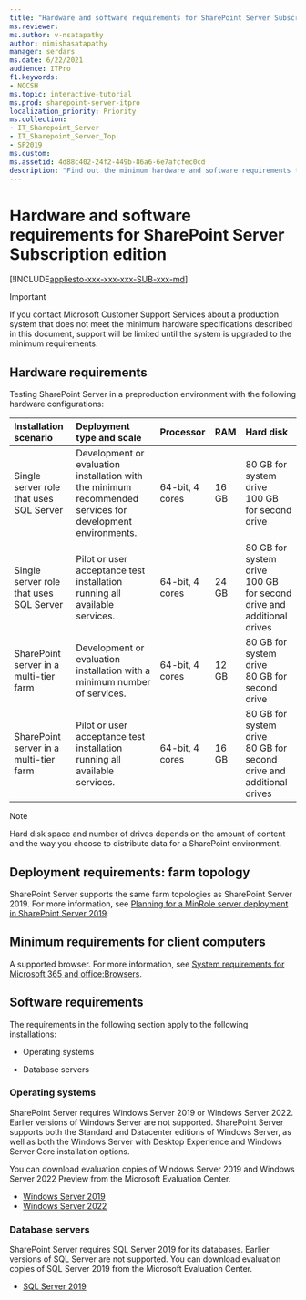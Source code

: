 ```yaml
---
title: "Hardware and software requirements for SharePoint Server Subscription edition"
ms.reviewer: 
ms.author: v-nsatapathy
author: nimishasatapathy
manager: serdars
ms.date: 6/22/2021
audience: ITPro
f1.keywords:
- NOCSH
ms.topic: interactive-tutorial
ms.prod: sharepoint-server-itpro
localization_priority: Priority
ms.collection:
- IT_Sharepoint_Server
- IT_Sharepoint_Server_Top
- SP2019
ms.custom: 
ms.assetid: 4d88c402-24f2-449b-86a6-6e7afcfec0cd
description: "Find out the minimum hardware and software requirements that you need for installing and running SharePoint Server Subscription edition."
---
```


# Hardware and software requirements for SharePoint Server Subscription edition

[!INCLUDE[appliesto-xxx-xxx-xxx-SUB-xxx-md](../includes/appliesto-xxx-xxx-xxx-SUB-xxx-md.md)]

  
> [!IMPORTANT]
> If you contact Microsoft Customer Support Services about a production system that does not meet the minimum hardware specifications described in this document, support will be limited until the system is upgraded to the minimum requirements. 
  
    
## Hardware requirements

Testing SharePoint Server in a preproduction environment with the following hardware configurations:

|**Installation scenario**|**Deployment type and scale**|**Processor**|**RAM**|**Hard disk**|
|:-----|:-----|:-----|:-----|:-----|
|Single server role that uses SQL Server  <br/> |Development or evaluation installation with the minimum recommended services for development environments.  <br/> |64-bit, 4 cores <br/> |16 GB  <br/> |80 GB for system drive  <br/> 100 GB for second drive  <br/> |
|Single server role that uses SQL Server  <br/> |Pilot or user acceptance test installation running all available services.  <br/> |64-bit, 4 cores <br/> |24 GB   <br/> |80 GB for system drive  <br/> 100 GB for second drive and additional drives  <br/> |
|SharePoint server in a multi-tier farm  <br/> |Development or evaluation installation with a minimum number of services.  <br/> |64-bit, 4 cores <br/> |12 GB  <br/> |80 GB for system drive  <br/> 80 GB for second drive  <br/> |
|SharePoint server in a multi-tier farm  <br/> |Pilot or user acceptance test installation running all available services.  <br/> |64-bit, 4 cores  <br/> |16 GB    <br/> |80 GB for system drive  <br/> 80 GB for second drive and additional drives  <br/> 

> [!NOTE]
> Hard disk space and number of drives depends on the amount of content and the way you choose to distribute data for a SharePoint environment.

   
## Deployment requirements: farm topology
<a name="hwforwebserver"> </a>

SharePoint Server supports the same farm topologies as SharePoint Server 2019. For more information, see [Planning for a MinRole server deployment in SharePoint Server 2019](planning-for-a-minrole-server-deployment-in-sharepoint-server.md).

## Minimum requirements for client computers

A supported browser. For more information, see [System requirements for Microsoft 365 and office:Browsers](https://www.microsoft.com/microsoft-365/microsoft-365-and-office-resources?rtc=1#coreui-heading-uyetipy).
    
  
## Software requirements
<a name="section4"> </a>

The requirements in the following section apply to the following installations:
  
- Operating systems
    
- Database servers

### Operating systems

SharePoint Server requires Windows Server 2019 or Windows Server 2022. Earlier versions of Windows Server are not supported. SharePoint Server supports both the Standard and Datacenter editions of Windows Server, as well as both the Windows Server with Desktop Experience and Windows Server Core installation options.

You can download evaluation copies of Windows Server 2019 and Windows Server 2022 Preview from the Microsoft Evaluation Center.
- [Windows Server 2019](https://www.microsoft.com/en-in/evalcenter/evaluate-windows-server-2019)
- [Windows Server 2022](https://www.microsoft.com/en-in/evalcenter/evaluate-windows-server-2022-preview)

### Database servers

SharePoint Server requires SQL Server 2019 for its databases. Earlier versions of SQL Server are not supported.
You can download evaluation copies of SQL Server 2019 from the Microsoft Evaluation Center.

- [SQL Server 2019](https://www.microsoft.com/en-in/evalcenter/evaluate-sql-server-2019)
  
